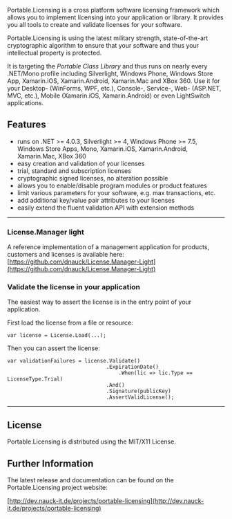 Portable.Licensing is a cross platform software licensing framework which allows you to implement licensing into your application or library. It provides you all tools to create and validate licenses for your software.

Portable.Licensing is using the latest military strength, state-of-the-art cryptographic algorithm to ensure that your software and thus your intellectual property is protected.

It is targeting the *Portable Class Library* and thus runs on nearly every .NET/Mono profile including Silverlight, Windows Phone, Windows Store App, Xamarin.iOS, Xamarin.Android, Xamarin.Mac and XBox 360. Use it for your Desktop- (WinForms, WPF, etc.), Console-, Service-, Web- (ASP.NET, MVC, etc.), Mobile (Xamarin.iOS, Xamarin.Android) or even LightSwitch applications.

## Features ##

- runs on .NET >= 4.0.3, Silverlight >= 4, Windows Phone >= 7.5, Windows Store Apps, Mono, Xamarin.iOS, Xamarin.Android, Xamarin.Mac, XBox 360
- easy creation and validation of your licenses
- trial, standard and subscription licenses
- cryptographic signed licenses, no alteration possible
- allows you to enable/disable program modules or product features
- limit various parameters for your software, e.g. max transactions, etc.
- add additional key/value pair attributes to your licenses
- easily extend the fluent validation API with extension methods


----------

### License.Manager light ###

A reference implementation of a management application for products, customers and licenses is available here: [https://github.com/dnauck/License.Manager-Light](https://github.com/dnauck/License.Manager-Light)

### Validate the license in your application ###

The easiest way to assert the license is in the entry point of your application.

First load the license from a file or resource:

    var license = License.Load(...);

Then you can assert the license:

    var validationFailures = license.Validate()  
                                    .ExpirationDate()  
                                        .When(lic => lic.Type == LicenseType.Trial)  
                                    .And()  
                                    .Signature(publicKey)  
                                    .AssertValidLicense();


----------

## License ##

Portable.Licensing is distributed using the MIT/X11 License.

## Further Information ##

The latest release and documentation can be found on the Portable.Licensing project website:

[http://dev.nauck-it.de/projects/portable-licensing](http://dev.nauck-it.de/projects/portable-licensing)
